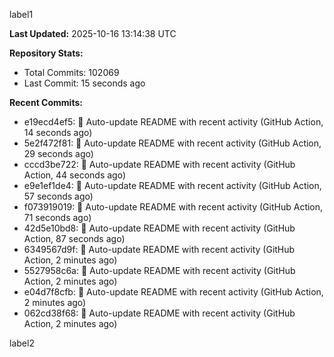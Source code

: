
label1 
<!-- ACTIVITY_START -->
**Last Updated:** 2025-10-16 13:14:38 UTC

**Repository Stats:**
- Total Commits: 102069
- Last Commit: 15 seconds ago

**Recent Commits:**
- e19ecd4ef5: 🤖 Auto-update README with recent activity (GitHub Action, 14 seconds ago)
- 5e2f472f81: 🤖 Auto-update README with recent activity (GitHub Action, 29 seconds ago)
- cccd3be722: 🤖 Auto-update README with recent activity (GitHub Action, 44 seconds ago)
- e9e1ef1de4: 🤖 Auto-update README with recent activity (GitHub Action, 57 seconds ago)
- f073919019: 🤖 Auto-update README with recent activity (GitHub Action, 71 seconds ago)
- 42d5e10bd8: 🤖 Auto-update README with recent activity (GitHub Action, 87 seconds ago)
- 6349567d9f: 🤖 Auto-update README with recent activity (GitHub Action, 2 minutes ago)
- 5527958c6a: 🤖 Auto-update README with recent activity (GitHub Action, 2 minutes ago)
- e04d7f8cfb: 🤖 Auto-update README with recent activity (GitHub Action, 2 minutes ago)
- 062cd38f68: 🤖 Auto-update README with recent activity (GitHub Action, 2 minutes ago)
<!-- ACTIVITY_END -->

label2
